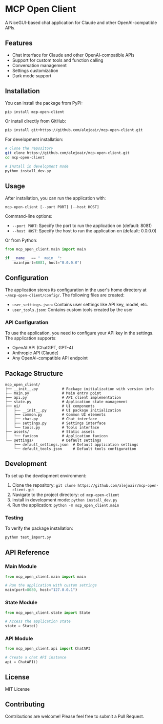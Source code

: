 # MCP Open Client

A NiceGUI-based chat application for Claude and other OpenAI-compatible APIs.

## Features

- Chat interface for Claude and other OpenAI-compatible APIs
- Support for custom tools and function calling
- Conversation management
- Settings customization
- Dark mode support

## Installation

You can install the package from PyPI:

```bash
pip install mcp-open-client
```

Or install directly from GitHub:

```bash
pip install git+https://github.com/alejoair/mcp-open-client.git
```

For development installation:

```bash
# Clone the repository
git clone https://github.com/alejoair/mcp-open-client.git
cd mcp-open-client

# Install in development mode
python install_dev.py
```

## Usage

After installation, you can run the application with:

```bash
mcp-open-client [--port PORT] [--host HOST]
```

Command-line options:
- `--port PORT`: Specify the port to run the application on (default: 8081)
- `--host HOST`: Specify the host to run the application on (default: 0.0.0.0)

Or from Python:

```python
from mcp_open_client.main import main

if __name__ == "__main__":
    main(port=8081, host="0.0.0.0")
```

## Configuration

The application stores its configuration in the user's home directory at `~/mcp-open-client/config/`.
The following files are created:

- `user_settings.json`: Contains user settings like API key, model, etc.
- `user_tools.json`: Contains custom tools created by the user

### API Configuration

To use the application, you need to configure your API key in the settings. The application supports:

- OpenAI API (ChatGPT, GPT-4)
- Anthropic API (Claude)
- Any OpenAI-compatible API endpoint

## Package Structure

```
mcp_open_client/
├── __init__.py           # Package initialization with version info
├── main.py               # Main entry point
├── api.py                # API client implementation
├── state.py              # Application state management
├── ui/                   # UI components
│   ├── __init__.py       # UI package initialization
│   ├── common.py         # Common UI elements
│   ├── chat.py           # Chat interface
│   ├── settings.py       # Settings interface
│   └── tools.py          # Tools interface
├── assets/               # Static assets
│   └── favicon           # Application favicon
└── settings/             # Default settings
    ├── default_settings.json  # Default application settings
    └── default_tools.json     # Default tools configuration
```

## Development

To set up the development environment:

1. Clone the repository: `git clone https://github.com/alejoair/mcp-open-client.git`
2. Navigate to the project directory: `cd mcp-open-client`
3. Install in development mode: `python install_dev.py`
4. Run the application: `python -m mcp_open_client.main`

### Testing

To verify the package installation:

```bash
python test_import.py
```

## API Reference

### Main Module

```python
from mcp_open_client.main import main

# Run the application with custom settings
main(port=8080, host="127.0.0.1")
```

### State Module

```python
from mcp_open_client.state import State

# Access the application state
state = State()
```

### API Module

```python
from mcp_open_client.api import ChatAPI

# Create a chat API instance
api = ChatAPI()
```

## License

MIT License

## Contributing

Contributions are welcome! Please feel free to submit a Pull Request.